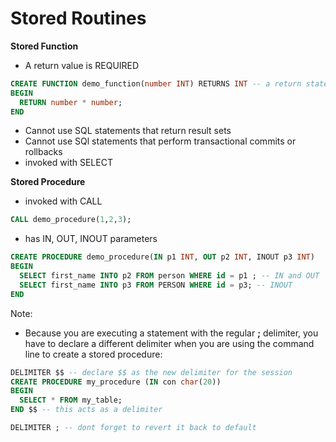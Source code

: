 # Stored Routines

**Stored Function**
* A return value is REQUIRED
```sql
CREATE FUNCTION demo_function(number INT) RETURNS INT -- a return statement is required
BEGIN
  RETURN number * number;
END
```
* Cannot use SQL statements that return result sets
* Cannot use SQl statements that perform transactional commits or rollbacks
* invoked with SELECT

**Stored Procedure**
* invoked with CALL
```sql
CALL demo_procedure(1,2,3);
```
* has IN, OUT, INOUT parameters
```sql
CREATE PROCEDURE demo_procedure(IN p1 INT, OUT p2 INT, INOUT p3 INT)
BEGIN
  SELECT first_name INTO p2 FROM person WHERE id = p1 ; -- IN and OUT 
  SELECT first_name INTO p3 FROM PERSON WHERE id = p3; -- INOUT 
END
```

Note:
* Because you are executing a statement with the regular **;** delimiter, you have to declare a different delimiter when you are using the command line to create a stored procedure:
```sql
DELIMITER $$ -- declare $$ as the new delimiter for the session
CREATE PROCEDURE my_procedure (IN con char(20))
BEGIN
  SELECT * FROM my_table;
END $$ -- this acts as a delimiter 

DELIMITER ; -- dont forget to revert it back to default
```
